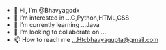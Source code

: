 - 👋 Hi, I’m @Bhavyagodx
- 👀 I’m interested in ...C,Python,HTML,CSS
- 🌱 I’m currently learning ...Java
- 💞️ I’m looking to collaborate on ...
- 📫 How to reach me ...Htcbhavyagupta@gmail.com

<!---
Bhavyagodx/Bhavyagodx is a ✨ special ✨ repository because its `README.md` (this file) appears on your GitHub profile.
You can click the Preview link to take a look at your changes.
--->
